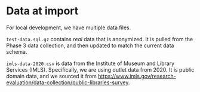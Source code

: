 # Data at import

For local development, we have multiple data files.

`test-data.sql.gz` contains *real* data that is anonymized. It is pulled from the Phase 3 data collection, and then updated to match the current data schema.

`imls-data-2020.csv` is data from the Institute of Museum and Library Services (IMLS). Specifically, we are using outlet data from 2020. It is public domain data, and we sourced it from <https://www.imls.gov/research-evaluation/data-collection/public-libraries-survey>.

